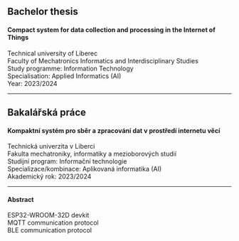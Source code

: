 ## Bachelor thesis

 #### Compact system for data collection and processing in the Internet of Things

Technical university of Liberec </br>
Faculty of Mechatronics Informatics and Interdisciplinary Studies </br>
Study programme: Information Technology </br>
Specialisation: Applied Informatics (AI) </br>
Year: 2023/2024 </br>

---

## Bakalářská práce

#### Kompaktní systém pro sběr a zpracování dat v prostředí internetu věcí

Technická univerzita v Liberci </br>
Fakulta mechatroniky, informatiky a mezioborových studií </br>
Studijní program: Informační technologie </br>
Specializace/kombinace: Aplikovaná informatika (AI) </br>
Akademický rok: 2023/2024 </br>

---

#### Abstract

ESP32-WROOM-32D devkit </br>
MQTT communication protocol </br>
BLE communication protocol </br>
